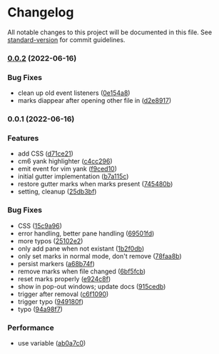 # Changelog

All notable changes to this project will be documented in this file. See [standard-version](https://github.com/conventional-changelog/standard-version) for commit guidelines.

### [0.0.2](https://github.com/kometenstaub/obsidian-vim-gutter-marker/compare/0.0.1...0.0.2) (2022-06-16)


### Bug Fixes

* clean up old event listeners ([0e154a8](https://github.com/kometenstaub/obsidian-vim-gutter-marker/commit/0e154a8083297681867d1dd9c6010c04297f1f2f))
* marks diappear after opening other file in ([d2e8917](https://github.com/kometenstaub/obsidian-vim-gutter-marker/commit/d2e8917114201af6e7be8cf935e7d570a3f4c613))

### 0.0.1 (2022-06-16)


### Features

* add CSS ([d71ce21](https://github.com/kometenstaub/obsidian-vim-gutter-marker/commit/d71ce212743d98c39bc4147e3844c0f99f32e14a))
* cm6 yank highlighter ([c4cc296](https://github.com/kometenstaub/obsidian-vim-gutter-marker/commit/c4cc296623ad512023b10525b5ed6a60622d575e))
* emit event for vim yank ([f9ced10](https://github.com/kometenstaub/obsidian-vim-gutter-marker/commit/f9ced10f75f614ddc381f341652d9e912808bf8b))
* initial gutter implementation ([b7a115c](https://github.com/kometenstaub/obsidian-vim-gutter-marker/commit/b7a115c495c217754cf7c6d6a4de16911355c5a9))
* restore gutter marks when marks present ([745480b](https://github.com/kometenstaub/obsidian-vim-gutter-marker/commit/745480b2d94c1fb6cc432e46b2fd5b5d15276f39))
* setting, cleanup ([25db3bf](https://github.com/kometenstaub/obsidian-vim-gutter-marker/commit/25db3bfba4db8684dd431c86782907bc1a7015eb))


### Bug Fixes

* CSS ([15c9a96](https://github.com/kometenstaub/obsidian-vim-gutter-marker/commit/15c9a96bd7582db1fe98feb3d10c733979ee6c52))
* error handling, better pane handling ([69501fd](https://github.com/kometenstaub/obsidian-vim-gutter-marker/commit/69501fd8fbc4ed9dc4beb1d1fedf4a2f954608ce))
* more typos ([25102e2](https://github.com/kometenstaub/obsidian-vim-gutter-marker/commit/25102e29cb728038cb8dd6710c6040c844e53648))
* only add pane when not existant ([1b2f0db](https://github.com/kometenstaub/obsidian-vim-gutter-marker/commit/1b2f0db6f47e5ef5c1440d14877114346a1a9cd6))
* only set marks in normal mode, don't remove ([78faa8b](https://github.com/kometenstaub/obsidian-vim-gutter-marker/commit/78faa8bf7a30050ca3798cd28aa095b71dd6235e))
* persist markers ([a68b74f](https://github.com/kometenstaub/obsidian-vim-gutter-marker/commit/a68b74f2d19c47712acd9859ae3557a461e26673))
* remove marks when file changed ([6bf5fcb](https://github.com/kometenstaub/obsidian-vim-gutter-marker/commit/6bf5fcbc6e3b0ef17b71f83418bef923e810cd31))
* reset marks properly ([e924c8f](https://github.com/kometenstaub/obsidian-vim-gutter-marker/commit/e924c8f9a64806af7548848fb3192df5ac6b0efe))
* show in pop-out windows; update docs ([915cedb](https://github.com/kometenstaub/obsidian-vim-gutter-marker/commit/915cedb89d8f878ecdcb5af466ef4edcea63a870))
* trigger after removal ([c6f1090](https://github.com/kometenstaub/obsidian-vim-gutter-marker/commit/c6f1090a7c2637fdc2df912663897ddaccc864ae))
* trigger typo ([949180f](https://github.com/kometenstaub/obsidian-vim-gutter-marker/commit/949180f9feeded4afd7379ad5ef2bf5f948f074f))
* typo ([94a98f7](https://github.com/kometenstaub/obsidian-vim-gutter-marker/commit/94a98f7831d47aef23f740b8814b4d04958d04a3))


### Performance

* use variable ([ab0a7c0](https://github.com/kometenstaub/obsidian-vim-gutter-marker/commit/ab0a7c00674d6aa7d99f05400cbd851cf0e6b2e4))
